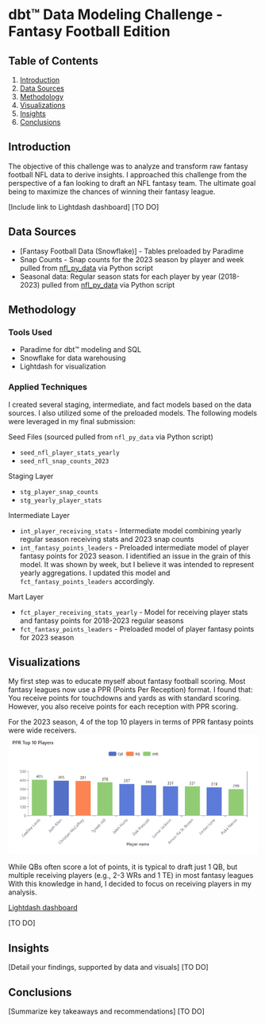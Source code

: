 # dbt™ Data Modeling Challenge - Fantasy Football Edition

## Table of Contents
1. [Introduction](#introduction)
2. [Data Sources](#data-sources)
3. [Methodology](#methodology)
4. [Visualizations](#visualizations)
5. [Insights](#insights)
6. [Conclusions](#conclusions)

## Introduction

The objective of this challenge was to analyze and transform raw fantasy football NFL data to derive insights. I approached this challenge from the perspective of a fan looking to draft an NFL fantasy team. The ultimate goal being to maximize the chances of winning their fantasy league. 

[Include link to Lightdash dashboard] [TO DO]

## Data Sources
- [Fantasy Football Data (Snowflake)] - Tables preloaded by Paradime
- Snap Counts - Snap counts for the 2023 season by player and week pulled from [nfl_py_data](https://github.com/nflverse/nfl_data_py) via Python script
- Seasonal data: Regular season stats for each player by year (2018-2023) pulled from [nfl_py_data](https://github.com/nflverse/nfl_data_py) via Python script

## Methodology
### Tools Used
- Paradime for dbt™ modeling and SQL
- Snowflake for data warehousing
- Lightdash for visualization

### Applied Techniques

I created several staging, intermediate, and fact models based on the data sources. I also utilized some of the preloaded models. The following models were leveraged in my final submission:

Seed Files (sourced pulled from `nfl_py_data` via Python script)
* `seed_nfl_player_stats_yearly`
* `seed_nfl_snap_counts_2023`

Staging Layer
* `stg_player_snap_counts`
* `stg_yearly_player_stats`

Intermediate Layer
* `int_player_receiving_stats` - Intermediate model combining yearly regular season receiving stats and 2023 snap counts
* `int_fantasy_points_leaders` - Preloaded intermediate model of player fantasy points for 2023 season. I identified an issue in the grain of this model. It was shown by week, but I believe it was intended to represent yearly aggregations. I updated this model and `fct_fantasy_points_leaders` accordingly.

Mart Layer
* `fct_player_receiving_stats_yearly` - Model for receiving player stats and fantasy points for 2018-2023 regular seasons
* `fct_fantasy_points_leaders` - Preloaded model of player fantasy points for 2023 season

## Visualizations
My first step was to educate myself about fantasy football scoring. Most fantasy leagues now use a PPR (Points Per Reception) format. I found that:
You receive points for touchdowns and yards as with standard scoring. However, you also receive points for each reception with PPR scoring. 

For the 2023 season, 4 of the top 10 players in terms of PPR fantasy points were wide receivers.
![Top 10 Players](./analyses/Visualizations/2023_Top_10_Players.png)

While QBs often score a lot of points, it is typical to draft just 1 QB, but multiple receiving players (e.g., 2-3 WRs and 1 TE) in most fantasy leagues With this knowledge in hand, I decided to focus on receiving players in my analysis.

[Lightdash dashboard](https://app.lightdash.cloud/projects/ccbaf62f-52f2-4af9-9675-bbacf0556f82/dashboards/d6a57740-b426-47e7-a26d-911429577666/edit)

[TO DO]

## Insights
[Detail your findings, supported by data and visuals]
[TO DO]

## Conclusions
[Summarize key takeaways and recommendations]
[TO DO]
